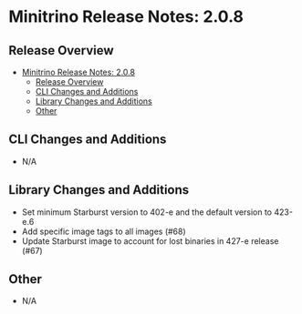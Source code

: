 # Minitrino Release Notes: 2.0.8

## Release Overview

- [Minitrino Release Notes: 2.0.8](#minitrino-release-notes-208)
  - [Release Overview](#release-overview)
  - [CLI Changes and Additions](#cli-changes-and-additions)
  - [Library Changes and Additions](#library-changes-and-additions)
  - [Other](#other)

## CLI Changes and Additions

- N/A

## Library Changes and Additions

- Set minimum Starburst version to 402-e and the default version to 423-e.6
- Add specific image tags to all images (#68)
- Update Starburst image to account for lost binaries in 427-e release (#67)

## Other

- N/A
